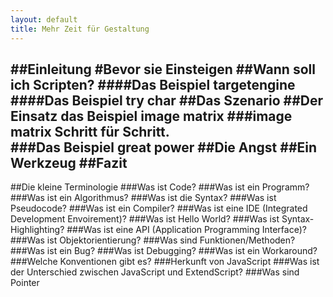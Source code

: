 ```yaml
---
layout: default
title: Mehr Zeit für Gestaltung
---
```

##Einleitung
#Bevor sie Einsteigen
##Wann soll ich Scripten?
####Das Beispiel targetengine 
####Das Beispiel try char 
##Das Szenario
##Der Einsatz das Beispiel image matrix
###image matrix Schritt für Schritt.  
###Das Beispiel great power
##Die Angst
##Ein Werkzeug
##Fazit 
-------------
##Die kleine Terminologie
###Was ist Code?
###Was ist ein Programm?
###Was ist ein Algorithmus?
###Was ist die Syntax?
###Was ist Pseudocode?
###Was ist ein Compiler?
###Was ist eine IDE (Integrated Development Envoirement)?
###Was ist Hello World? 
###Was ist Syntax-Highlighting?
###Was ist eine API (Application Programming Interface)?
###Was ist Objektorientierung?
###Was sind Funktionen/Methoden?
###Was ist ein Bug?
###Was ist Debugging?
###Was ist ein Workaround?  
###Welche Konventionen gibt es?
###Herkunft von JavaScript
###Was ist der Unterschied zwischen JavaScript und ExtendScript?
###Was sind Pointer  
